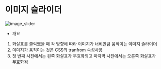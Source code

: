 # 이미지 슬라이더
![image_slider](https://user-images.githubusercontent.com/103127767/222913793-32fb1281-523f-4cbd-b08d-6b04a5630147.gif)

- 개요
1. 화살표를 클릭했을 때 각 방향에 따라 이미지가 너비만큼 움직이는 이미지 슬라이더
2. 이미지가 움직이는 것은 CSS의 tranfrom 속성사용
3. 첫 번째 사진에서는 왼쪽 화살표가 무효화되고 마지막 사진에서는 오른쪽 화살표가 무효화됨
